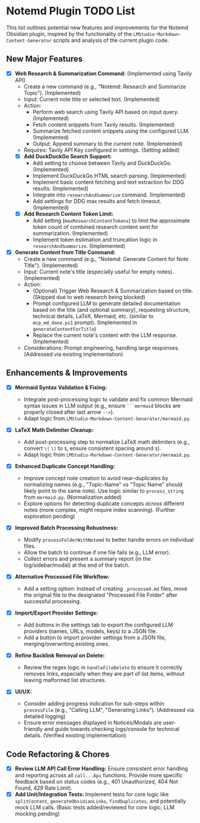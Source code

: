 # Notemd Plugin TODO List

This list outlines potential new features and improvements for the Notemd Obsidian plugin, inspired by the functionality of the `LMStudio-Markdown-Content-Generator` scripts and analysis of the current plugin code.

## New Major Features

-   [x] **Web Research & Summarization Command:** (Implemented using Tavily API)
    -   Create a new command (e.g., "Notemd: Research and Summarize Topic"). (Implemented)
    -   Input: Current note title or selected text. (Implemented)
    -   Action:
        -   Perform web search using Tavily API based on input query. (Implemented)
        -   Fetch content snippets from Tavily results. (Implemented)
        -   Summarize fetched content snippets using the configured LLM. (Implemented)
        -   Output: Append summary to the current note. (Implemented)
    -   Requires: Tavily API Key configured in settings. (Setting added)
    -   [x] **Add DuckDuckGo Search Support:**
        -   Add setting to choose between Tavily and DuckDuckGo. (Implemented)
        -   Implement DuckDuckGo HTML search parsing. (Implemented)
        -   Implement basic content fetching and text extraction for DDG results. (Implemented)
        -   Integrate into `researchAndSummarize` command. (Implemented)
        -   Add settings for DDG max results and fetch timeout. (Implemented)
    -   [x] **Add Research Content Token Limit:**
        -   Add setting (`maxResearchContentTokens`) to limit the approximate token count of combined research content sent for summarization. (Implemented)
        -   Implement token estimation and truncation logic in `researchAndSummarize`. (Implemented)

-   [x] **Generate Content from Title Command:**
    -   Create a new command (e.g., "Notemd: Generate Content for Note Title"). (Implemented)
    -   Input: Current note's title (especially useful for empty notes). (Implemented)
    -   Action:
        -   (Optional) Trigger Web Research & Summarization based on title. (Skipped due to web research being blocked)
        -   Prompt configured LLM to generate detailed documentation based on the title (and optional summary), requesting structure, technical details, LaTeX, Mermaid, etc. (similar to `mcp_md_done.ps1` prompt). (Implemented in `generateContentForTitle`)
        -   Replace the current note's content with the LLM response. (Implemented)
    -   Considerations: Prompt engineering, handling large responses. (Addressed via existing implementation)

## Enhancements & Improvements

-   [x] **Mermaid Syntax Validation & Fixing:**
    -   Integrate post-processing logic to validate and fix common Mermaid syntax issues in LLM output (e.g., ensure ` ```mermaid ` blocks are properly closed after last arrow `-->`).
    -   Adapt logic from `LMStudio-Markdown-Content-Generator/mermaid.py`.

-   [x] **LaTeX Math Delimiter Cleanup:**
    -   Add post-processing step to normalize LaTeX math delimiters (e.g., convert `\(` `\)` to `$`, ensure consistent spacing around `$`).
    -   Adapt logic from `LMStudio-Markdown-Content-Generator/mermaid.py`.

-   [x] **Enhanced Duplicate Concept Handling:**
    -   Improve concept note creation to avoid near-duplicates by normalizing names (e.g., "Topic-Name" vs "Topic Name" should likely point to the same note). Use logic similar to `process_string` from `mermaid.py`. (Normalization added)
    -   Explore options for detecting duplicate concepts *across* different notes (more complex, might require index scanning). (Further exploration pending)

-   [x] **Improved Batch Processing Robustness:**
    -   Modify `processFolderWithNotemd` to better handle errors on individual files.
    -   Allow the batch to continue if one file fails (e.g., LLM error).
    -   Collect errors and present a summary report (in the log/sidebar/modal) at the end of the batch.

-   [x] **Alternative Processed File Workflow:**
    -   Add a setting option: Instead of creating `_processed.md` files, *move* the original file to the designated "Processed File Folder" after successful processing.

-   [x] **Import/Export Provider Settings:**
    -   Add buttons in the settings tab to export the configured LLM providers (names, URLs, models, keys) to a JSON file.
    -   Add a button to import provider settings from a JSON file, merging/overwriting existing ones.

-   [x] **Refine Backlink Removal on Delete:**
    -   Review the regex logic in `handleFileDelete` to ensure it correctly removes links, especially when they are part of list items, without leaving malformed list structures.

-   [x] **UI/UX:**
    -   Consider adding progress indication for sub-steps within `processFile` (e.g., "Calling LLM", "Generating Links"). (Addressed via detailed logging)
    -   Ensure error messages displayed in Notices/Modals are user-friendly and guide towards checking logs/console for technical details. (Verified existing implementation)

## Code Refactoring & Chores

-   [x] **Review LLM API Call Error Handling:** Ensure consistent error handling and reporting across all `call...Api` functions. Provide more specific feedback based on status codes (e.g., 401 Unauthorized, 404 Not Found, 429 Rate Limit).
-   [x] **Add Unit/Integration Tests:** Implement tests for core logic like `splitContent`, `generateObsidianLinks`, `findDuplicates`, and potentially mock LLM calls. (Basic tests added/reviewed for core logic; LLM mocking pending)
